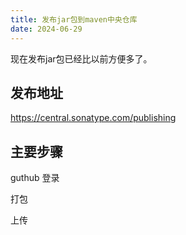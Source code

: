 ```yaml
---
title: 发布jar包到maven中央仓库
date: 2024-06-29
---
```

现在发布jar包已经比以前方便多了。

## 发布地址


https://central.sonatype.com/publishing

## 主要步骤
guthub 登录

打包

上传


